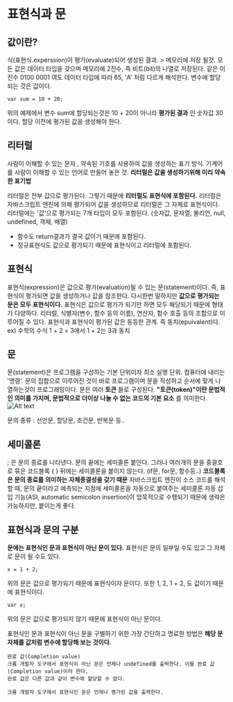 표현식과 문
===========

## 값이란?
식(표현식.experssion)이 평가(evaluate)되어 생성된 결과. > 메모리에 저장 될것.
모든 값은 데이터 타입을 갖으며 메모리에 2진수, 즉 비트(bit)의 나열로 저장된다.
같은 이진수  0100 0001 여도 데이터 타입에 따라 65, 'A' 처럼 다르게 해석한다.
변수에 할당되는 것은 값이다.

    var sum = 10 + 20;

위의 예제에서 변수 sum에 할당되는것은 10 + 20이 아니라 __평가된 결과__ 인 숫자값 30이다. 할당 이전에 평가된 값을 생성해야 한다.


## 리터럴
사람이 이해할 수 있는 문자 , 약속된 기호를 사용하여 값을 생성하는 표기 방식. 기계어를 사람이 이해할 수 있는 언어로 만들어 놓은 것.
__리터럴은 값을 생성하기위해 미리 약속한 표기법__

리터럴은 전부 값으로 평가된다. 그렇기 때문에 __리터럴도 표현식에 포함된다.__ 리터럴은 자바스크립트 엔진에 의해 평가되어 값을 생성하므로 리터럴은 그 자체로 표현식이다.
리터럴에는 '값'으로 평가되는 7개 타입이 모두 포함된다. (숫자값, 문자열, 불리언, null, undefined, 객체, 배열) 
+ 함수도 return결과가 결국 값이기 때문에 포함된다.
+ 정규표현식도 값으로 평가되기 때문에 표현식이고 리터럴에 포함된다.


## 표현식
표현식(expression)은 값으로 평가(evaluation)될 수 있는 문(statement)이다. 즉, 표현식이 평가되면 값을 생성하거나 값을 참조한다.
다시한번 말하지만 __값으로 평가되는 문은 모두 표현식이다.__
표현식은 값으로 평가가 되기만 하면 모두 해당되기 때문에 형태가 다양하다. 리터럴, 식별자(변수, 함수 등의 이름), 연산자, 함수 호출 등의 조합으로 이루어질 수 있다.
표현식과 표현식이 평가된 값은 동등한 관계. 즉 동치(epuivalent)다.
 ex) 수학의 수식 1 + 2 = 3에서 1 + 2는 3과 동치


 ## 문
 문(statement)은 프로그램을 구성하는 기본 단위이자 최소 실행 단위. 컴퓨터에 내리는 '명령'.
 문의 집합으로 이루어진 것이 바로 프로그램이며 문을 작성하고 순서에 맞게 나열하는것이 프로그래밍이다.
 문은 여러 __토큰__ 들로 구성된다. __"토큰(token)"이란 문법적인 의미를 가지며, 문법적으로 더이상 나눌 수 없는 코드의 기본 요소__ 를 의미한다. 
 ![Alt text](/path/to/image/5-2.png)

문의 종류 : 선언문, 할당문, 조건문, 반복문 등..


## 세미콜론
; 은 문의 종료를 나타낸다. 문의 끝에는 세미콜론 붙인다.
그러나 여러개의 문을 중괄호로 묶은 코드블록 { } 뒤에는 세미콜론을 붙이지 않는다. (if문, for문, 함수등..)
__코드블록은 문의 종료를 의미하는 자체종결성을 갖기 때문__
자바스크립트 엔진이 소스 코드를 해석할 때, 문의 끝이라고 예측되는 지점에 세미콜론을 자동으로 붙여주는 세미콜론 자동 삽입 기능(ASI, automatic semicolon insertion)이 암묵적으로 수행되기 때문에 생략은 가능하지만, 붙이는게 좋다.


## 표현식과 문의 구분
__문에는 표현식인 문과 표현식이 아닌 문이 있다.__
표현식은 문의 일부일 수도 있고 그 자체로 문이 될 수도 있다.

    x = 1 + 2;

위의 문은 값으로 평가되기 때문에 표현식이자 문이다.
또한 1, 2, 1 + 2, 도 값이기 때문에 표현식이다.

    var x;

위의 문은 값으로 평가되지 않기 때문에 표현식이 아닌 문이다.

표현식인 문과 표현식이 아닌 문을 구별하기 위한 가장 간단하고 명료한 방법은 __해당 문 자체를 값처럼 변수에 할당해 보는 것이다.__

    완료 값(Completion value)
    크롬 개발자 도구에서 표현식이 아닌 문은 언제나 undefined를 출력한다. 이를 완료 값(Completion value)이라 한다. 
    완료 값은 다른 값과 같이 변수에 할당할 수 없다.
     
    크롬 개발자 도구에서 표현식인 문은 언제나 평가된 값을 출력한다.
